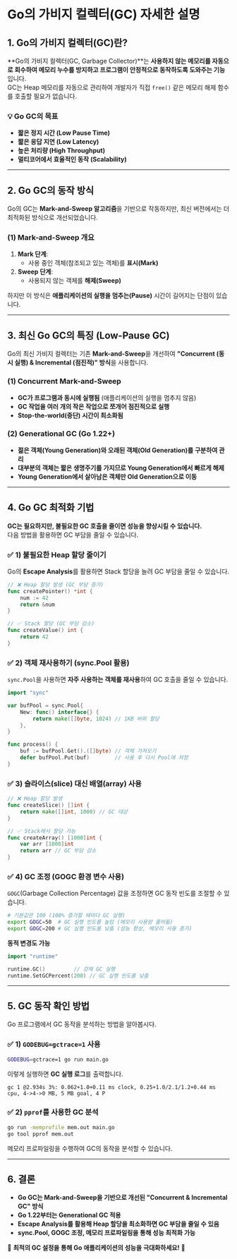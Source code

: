 # **Go의 가비지 컬렉터(GC) 자세한 설명**

## **1. Go의 가비지 컬렉터(GC)란?**
**Go의 가비지 컬렉터(GC, Garbage Collector)**는 **사용하지 않는 메모리를 자동으로 회수하여 메모리 누수를 방지하고 프로그램이 안정적으로 동작하도록 도와주는 기능**입니다.  
GC는 Heap 메모리를 자동으로 관리하여 개발자가 직접 `free()` 같은 메모리 해제 함수를 호출할 필요가 없습니다.

### **💡 Go GC의 목표**
- **짧은 정지 시간 (Low Pause Time)**
- **짧은 응답 지연 (Low Latency)**
- **높은 처리량 (High Throughput)**
- **멀티코어에서 효율적인 동작 (Scalability)**

---

## **2. Go GC의 동작 방식**
Go의 GC는 **Mark-and-Sweep 알고리즘**을 기반으로 작동하지만, 최신 버전에서는 더 최적화된 방식으로 개선되었습니다.

### **(1) Mark-and-Sweep 개요**
1. **Mark 단계**:
    - 사용 중인 객체(참조되고 있는 객체)를 **표시(Mark)**
2. **Sweep 단계**:
    - 사용되지 않는 객체를 **해제(Sweep)**

하지만 이 방식은 **애플리케이션의 실행을 멈추는(Pause)** 시간이 길어지는 단점이 있습니다.

---

## **3. 최신 Go GC의 특징 (Low-Pause GC)**
Go의 최신 가비지 컬렉터는 기존 **Mark-and-Sweep**을 개선하여 **"Concurrent (동시 실행) & Incremental (점진적)" 방식**을 사용합니다.

### **(1) Concurrent Mark-and-Sweep**
- **GC가 프로그램과 동시에 실행됨** (애플리케이션의 실행을 멈추지 않음)
- **GC 작업을 여러 개의 작은 작업으로 쪼개어 점진적으로 실행**
- **Stop-the-world(중단) 시간이 최소화됨**

### **(2) Generational GC (Go 1.22+)**
- **젊은 객체(Young Generation)와 오래된 객체(Old Generation)를 구분하여 관리**
- **대부분의 객체는 짧은 생명주기를 가지므로 Young Generation에서 빠르게 해제**
- **Young Generation에서 살아남은 객체만 Old Generation으로 이동**

---

## **4. Go GC 최적화 기법**
**GC는 필요하지만, 불필요한 GC 호출을 줄이면 성능을 향상시킬 수 있습니다.**  
다음 방법을 활용하면 GC 부담을 줄일 수 있습니다.

### ✅ **1) 불필요한 Heap 할당 줄이기**
Go의 **Escape Analysis**를 활용하면 Stack 할당을 늘려 GC 부담을 줄일 수 있습니다.

```go
// ❌ Heap 할당 발생 (GC 부담 증가)
func createPointer() *int {
    num := 42
    return &num
}

// ✅ Stack 할당 (GC 부담 감소)
func createValue() int {
    return 42
}
```

### ✅ **2) 객체 재사용하기 (sync.Pool 활용)**
`sync.Pool`을 사용하면 **자주 사용하는 객체를 재사용**하여 GC 호출을 줄일 수 있습니다.

```go
import "sync"

var bufPool = sync.Pool{
    New: func() interface{} {
        return make([]byte, 1024) // 1KB 버퍼 할당
    },
}

func process() {
    buf := bufPool.Get().([]byte) // 객체 가져오기
    defer bufPool.Put(buf)        // 사용 후 다시 Pool에 저장
}
```

### ✅ **3) 슬라이스(slice) 대신 배열(array) 사용**
```go
// ❌ Heap 할당 발생
func createSlice() []int {
    return make([]int, 1000) // GC 대상
}

// ✅ Stack에서 할당 가능
func createArray() [1000]int {
    var arr [1000]int
    return arr // GC 부담 감소
}
```

### ✅ **4) GC 조정 (GOGC 환경 변수 사용)**
`GOGC`(Garbage Collection Percentage) 값을 조정하면 GC 동작 빈도를 조절할 수 있습니다.

```sh
# 기본값은 100 (100% 증가할 때마다 GC 실행)
export GOGC=50  # GC 실행 빈도를 높임 (메모리 사용량 줄어듦)
export GOGC=200 # GC 실행 빈도를 낮춤 (성능 향상, 메모리 사용 증가)
```

**동적 변경도 가능**
```go
import "runtime"

runtime.GC()         // 강제 GC 실행
runtime.SetGCPercent(200) // GC 실행 빈도를 낮춤
```

---

## **5. GC 동작 확인 방법**
Go 프로그램에서 GC 동작을 분석하는 방법을 알아봅시다.

### ✅ **1) `GODEBUG=gctrace=1` 사용**
```sh
GODEBUG=gctrace=1 go run main.go
```
이렇게 실행하면 **GC 실행 로그**를 출력합니다.
```
gc 1 @2.934s 3%: 0.062+1.0+0.11 ms clock, 0.25+1.0/2.1/1.2+0.44 ms cpu, 4->4->0 MB, 5 MB goal, 4 P
```

### ✅ **2) `pprof`를 사용한 GC 분석**
```sh
go run -memprofile mem.out main.go
go tool pprof mem.out
```
메모리 프로파일링을 수행하여 GC의 동작을 분석할 수 있습니다.

---

## **6. 결론**
- **Go GC는 Mark-and-Sweep을 기반으로 개선된 "Concurrent & Incremental GC" 방식**
- **Go 1.22부터는 Generational GC 적용**
- **Escape Analysis를 활용해 Heap 할당을 최소화하면 GC 부담을 줄일 수 있음**
- **sync.Pool, GOGC 조정, 메모리 프로파일링을 통해 성능 최적화 가능**

🚀 **최적의 GC 설정을 통해 Go 애플리케이션의 성능을 극대화하세요!** 🚀